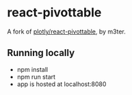 # react-pivottable

A fork of [plotly/react-pivottable](https://github.com/plotly/react-pivottable),
by m3ter.

## Running locally

-   npm install
-   npm run start
-   app is hosted at localhost:8080
